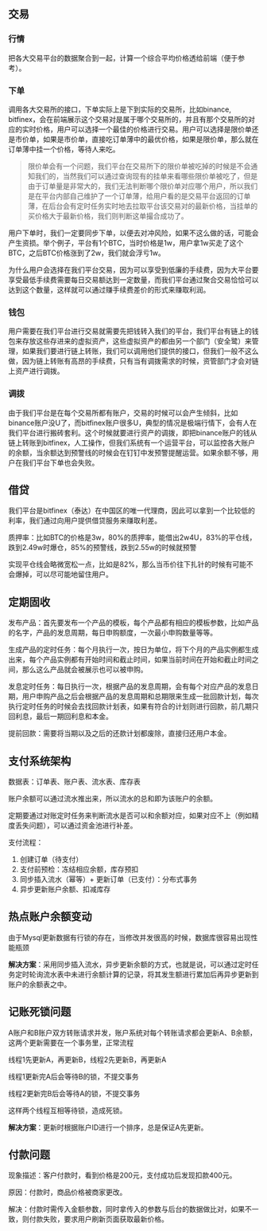 ## 交易

### 行情

把各大交易平台的数据聚合到一起，计算一个综合平均价格透给前端（便于参考）。

### 下单

调用各大交易所的接口，下单实际上是下到实际的交易所，比如binance, bitfinex，会在前端展示这个交易对是属于哪个交易所的，并且有那个交易所的对应的实时价格，用户可以选择一个最佳的价格进行交易。用户可以选择是限价单还是市价单，如果是市价单，直接吃订单薄中的最优价格，如果是限价单，那么就在订单薄中挂一个价格，等待人来吃。

> 限价单会有一个问题，我们平台在交易所下的限价单被吃掉的时候是不会通知我们的，当然我们可以通过查询现有的挂单来看哪些限价单被吃了，但是由于订单量是非常大的，我们无法判断哪个限价单对应哪个用户，所以我们是在平台内部自己维护了一个订单薄，给用户看的是交易平台返回的订单薄，在后台会有定时任务实时地去拉取平台该交易对的最新价格，当挂单的买价格大于最新价格，我们则判断这单撮合成功了。

用户下单时，我们一定要同步下单，以便去对冲风险，如果不这么做的话，可能会产生资损。举个例子，平台有1个BTC，当时价格是1w，用户拿1w买走了这个BTC，之后BTC价格涨到了2w，我们就会浮亏1w。

为什么用户会选择在我们平台交易，因为可以享受到低廉的手续费，因为大平台要享受最低手续费需要每日交易额达到一定数量，而我们平台通过聚合交易恰恰可以达到这个数量，这样就可以通过赚手续费差价的形式来赚取利润。

### 钱包

用户需要在我们平台进行交易就需要先把钱转入我们的平台，我们平台有链上的钱包来存放这些存进来的虚拟资产，这些虚拟资产的都由另一个部门（安全鹭）来管理，如果我们要进行链上转账，我们可以调用他们提供的接口，但我们一般不这么做，因为链上转账有高昂的手续费，只有当有调拨需求的时候，资管部门才会对链上资产进行调拨。

### 调拨

由于我们平台是在每个交易所都有账户，交易的时候可以会产生倾斜，比如binance账户没U了，而bitfinex账户很多U，典型的情况是极端行情下，会有人在我们平台进行搬砖套利。这个时候就要进行资产的调拨，即把binance账户的钱从链上转账到bitfinex，人工操作，但我们系统有一个运营平台，可以监控各大账户的余额，当余额达到预警线的时候会在钉钉中发预警提醒运营。如果余额不够，用户在我们平台下单也会失败。

## 借贷

我们平台是bitfinex（泰达）在中国区的唯一代理商，因此可以拿到一个比较低的利率，我们通过向用户提供借贷服务来赚取利差。

质押率：比如BTC的价格是3w，80%的质押率，能借出2w4U，83%的平仓线，跌到2.49w时爆仓，85%的预警线，跌到2.55w的时候就预警

实现平仓线会略微宽松一点，比如是82%，那么当币价往下扎针的时候有可能不会爆掉，可以尽可能地留住用户。

## 定期固收

发布产品：首先要发布一个产品的模板，每个产品都有相应的模板参数，比如产品的名字，产品的发息周期，每日申购额度，一次最小申购数量等等。

生成产品的定时任务：每个月执行一次，按日为单位，将下个月的产品实例都生成出来，每个产品实例都有开始时间和截止时间，如果当前时间在开始和截止时间之间，那么这么产品就会被展示也可以被申购。

发息定时任务：每日执行一次，根据产品的发息周期，会有每个对应产品的发息日期，用户申购产品之后会根据产品的发息周期和总期限来生成一批回款计划，每次执行定时任务的时候会去找回款计划表，如果有符合的计划则进行回款，前几期只回利息，最后一期回利息和本金。

提前回款：需要将当期以及之后的还款计划都废除，直接归还用户本金。

## 支付系统架构

数据表：订单表、账户表、流水表、库存表

账户余额可以通过流水推出来，所以流水的总和即为该账户的余额。

定期要通过对账定时任务来判断流水是否可以和余额对应，如果对应不上（例如精度丢失问题），可以通过资金池进行补差。

支付流程：

1. 创建订单（待支付）
2. 支付前预检：冻结相应余额，库存预扣
3. 同步插入流水（幂等）+ 更新订单（已支付）：分布式事务
4. 异步更新账户余额、扣减库存

## 热点账户余额变动

由于Mysql更新数据有行锁的存在，当修改并发很高的时候，数据库很容易出现性能瓶颈

**解决方案**：采用同步插入流水，异步更新余额的方式，也就是说，可以通过定时任务定时轮询流水表中未进行余额计算的记录，将其发生额进行累加后再异步更新到账户的余额表之中。

## 记账死锁问题

A账户和B账户双方转账请求并发，账户系统对每个转账请求都会更新A、B余额，这两个更新需要在一个事务里，正常流程

线程1先更新A，再更新B，线程2先更新B，再更新A

线程1更新完A后会等待B的锁，不提交事务

线程2更新完B后会等待A的锁，不提交事务

这样两个线程互相等待锁，造成死锁。

**解决方案**：更新时根据账户ID进行一个排序，总是保证A先更新。

## 付款问题

现象描述：客户付款时，看到价格是200元，支付成功后发现扣款400元。

原因：付款时，商品价格被商家更改。

解决：付款时需传入金额参数，同时拿传入的参数与后台的数据做比对，如果不一致，则付款失败，要求用户刷新页面获取最新价格。